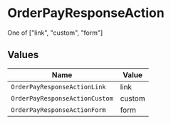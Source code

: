 # OrderPayResponseAction

One of ["link", "custom", "form"]


## Values

| Name                           | Value                          |
| ------------------------------ | ------------------------------ |
| `OrderPayResponseActionLink`   | link                           |
| `OrderPayResponseActionCustom` | custom                         |
| `OrderPayResponseActionForm`   | form                           |